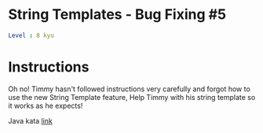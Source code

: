 # String Templates - Bug Fixing #5

```yaml
Level : 8 kyu
```

# Instructions

Oh no! Timmy hasn't followed instructions very carefully and forgot how to use the new String Template feature, Help Timmy with his string template so it works as he expects!

Java kata [link](https://www.codewars.com/kata/55c90cad4b0fe31a7200001f/train/java)